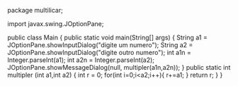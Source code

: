 package multilicar;

import javax.swing.JOptionPane;

public class Main {
  public static void main(String[] args) {
	 String a1 = JOptionPane.showInputDialog("digite um numero");
	 String a2 = JOptionPane.showInputDialog("digite outro numero");
	 int a1n = Integer.parseInt(a1);
	 int a2n = Integer.parseInt(a2);
	 JOptionPane.showMessageDialog(null, multipler(a1n,a2n));
	 }
  public static int multipler (int a1,int a2) {
	  int r = 0; 
	  for(int i=0;i<a2;i++){
		   r+=a1;
	  }
	  return r;
  }
}
